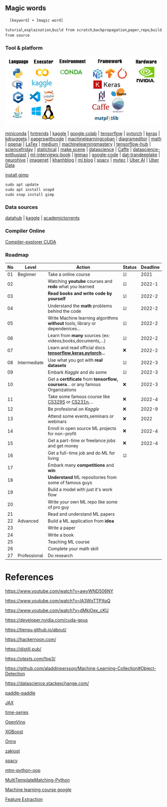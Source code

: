 ## Magic words
    
      [keyword] + [magic word]
      
`tutorial`,`explaination`,`build from scratch`,`backpropagation`,`paper`,`repo`,`build from source`

### Tool & platform

![banner](/picture/banner.PNG)

[miniconda](https://repo.anaconda.com/miniconda/) | [hntrends](https://www.hntrends.com) | [kaggle](https://www.kaggle.com/) | [google colab](https://colab.research.google.com/?utm_source=scs-index&hl=en) | [tensorflow](https://www.tensorflow.org/api_docs/python/tf) | [pytorch](https://pytorch.org/) | [keras](https://keras.io/guides/) | [kdnuggets](https://www.kdnuggets.com/) | [paperswithcode](https://paperswithcode.com/) | [machinelearningcoban](https://machinelearningcoban.com/about/) | [diagrameditor](https://www.diagrameditor.com/) | [math](https://tutorial.math.lamar.edu/) | [openai](https://openai.com/) | [LaTex](https://oeis.org/wiki/List_of_LaTeX_mathematical_symbols) | [medium](https://medium.com/) | [machinelearningmastery](https://machinelearningmastery.com/) | [tensorflow-hub](https://tfhub.dev/) | [sciencefriday](https://www.sciencefriday.com/) | [statictical](https://www.statsdirect.com/help/Default.htm#regression_and_correlation/polynomial.htm) | [make scene](https://www.makesense.ai/) | [datascience](https://datascience.eu/) | [Caffe](http://caffe.berkeleyvision.org/) | [datascience-enthusiast](https://datascience-enthusiast.com/DL/dlindex.html) | [ml-interviews-book](https://huyenchip.com/ml-interviews-book/) | [leimao](https://leimao.github.io/) | [google-code](https://code.google.com/archive/) | [dat-tran](https://dat-tran.com/)[deeplake](https://datasets.activeloop.ai/docs/ml/datasets/) | [neurohive](https://neurohive.io/en/) | [imagenet](https://image-net.org/challenges/LSVRC/2014/results) | [khanhblog](https://phamdinhkhanh.github.io/content) | [ml blog](https://neptune.ai/blog) | [spacy](https://spacy.io/) | [mvtec](https://www.mvtec.com/) | [Uber AI](https://www.uber.com/en-VN/blog/engineering/ai/) | [Uber Data](https://www.uber.com/en-VN/blog/engineering/data/)

[install gimp](https://snapcraft.io/install/gimp/ubuntu#install)

    sudo apt update
    sudo apt install snapd
    sudo snap install gimp

### Data sources

[datahub](https://datahub.io/) | [kaggle](https://www.kaggle.com/) | [academictorrents](https://academictorrents.com/)

### Compiler Online

[Compiler-explorer CUDA](https://godbolt.org/)

### Roadmap
|No|Level|Action|Status|Deadline|
|---|---|---|---|---|
|01|Beginner|Take a online course|☑|2021|
|02||Watching **youtube** courses and **redo**  what you learned|☑|2022-1|
|03||**Read books and write code by yourself**|☑|2022-2|
|04||Understand the **math** problems behind the code|☑|2022-2|
|05||Write Machine learning algorithms **without** tools, library or dependenices...|☑|2022-2|
|06||Learn from **many** sources (ex: videos,books,documents,...)|☑|2022-2|
|07||Learn and read official docs **[tensorflow](https://www.tensorflow.org/api_docs/python/tf),[keras](https://keras.io/api/),[pytorch](https://pytorch.org/docs/stable/index.html#)...**|❌|2022-2|
|08|Intermediate|Use what you got with **real datasets**|☑|2022-3|
|09||Embark *Kaggle* and do some|☑|2022-3|
|10||Get a **certificate** from **tensorflow, coursera**... or any famous Organizations|❌|2022-3|
|11||Take some famous course like [CS329S](https://stanford-cs329s.github.io/) or [CS231n](https://cs231n.github.io/),...|❌|2022-4|
|12||Be profesional on *Kaggle* |❌|2022-9|
|13||Attend some events,seminars or webinars |❌|2022|
|14||Enroll in open source ML projects for non-profit|❌|2022-4|
|15||Get a part-time or freelance jobs and get money|❌|2022-4|
|16||Get a full-time job and do ML for living|☑||
|17||Embark many **competitions** and **win**|||
|18||**Understand** ML repositories from some of famous guys|||
|19||Build a model with just it's work flow|||
|20||Write your own ML repo like some of pro guy|||
|21||Read and understand ML papers|||
|22|Advanced|Build a ML application from **idea**|||
|23||Write a paper|||
|24||Write a book|||
|25||Teaching ML course|||
|26||Complete your math skill|||
|27|Professional|Do research|||

# References

https://www.youtube.com/watch?v=awyWND506NY

https://www.youtube.com/watch?v=IA3WxTTPXqQ

https://www.youtube.com/watch?v=dMkiOex_cKU

https://developer.nvidia.com/cuda-gpus

https://tiensu.github.io/about/

https://hackernoon.com/

https://distill.pub/

https://otexts.com/fpp3/

https://github.com/aladdinpersson/Machine-Learning-Collection#Object-Detection

https://datascience.stackexchange.com/

[paddle-paddle](https://www.paddlepaddle.org.cn/documentation/docs/en/guides/index_en.html)

[JAX](https://jax.readthedocs.io/en/latest/index.html)

[time-series](https://otexts.com/fpp3/tspatterns.html)

[OpenVino](https://docs.openvino.ai/latest/home.html)

[XGBoost](https://xgboost.readthedocs.io/en/stable/)

[Onnx](https://onnx.ai/)

[zakjost](https://blog.zakjost.com/)

[spacy](https://spacy.io/)

[mtm-python-oop](https://github.com/multi-template-matching/mtm-python-oop)

[MultiTemplateMatching-Python](https://github.com/multi-template-matching/MultiTemplateMatching-Python)

[Machine learning course google](https://developers.google.com/machine-learning/advanced-courses)

[Feature Extraction](https://doc.perclass.com/perClass_Toolbox/guide/feature_extraction/region.html#region:grid)
